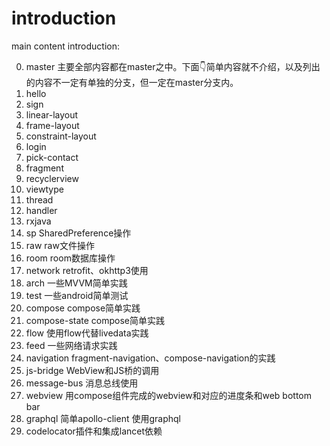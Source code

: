 # introduction

main content introduction:

0. master 主要全部内容都在master之中。下面👇简单内容就不介绍，以及列出的内容不一定有单独的分支，但一定在master分支内。
1. hello
2. sign
3. linear-layout
4. frame-layout
5. constraint-layout
6. login
7. pick-contact
8. fragment
9. recyclerview
10. viewtype
11. thread
12. handler
13. rxjava
14. sp SharedPreference操作
15. raw raw文件操作
16. room room数据库操作
17. network retrofit、okhttp3使用
18. arch 一些MVVM简单实践
19. test 一些android简单测试
20. compose compose简单实践
21. compose-state compose简单实践
22. flow 使用flow代替livedata实践
23. feed 一些网络请求实践
24. navigation fragment-navigation、compose-navigation的实践
25. js-bridge WebView和JS桥的调用
26. message-bus 消息总线使用
27. webview 用compose组件完成的webview和对应的进度条和web bottom bar
28. graphql 简单apollo-client 使用graphql
29. codelocator插件和集成lancet依赖
